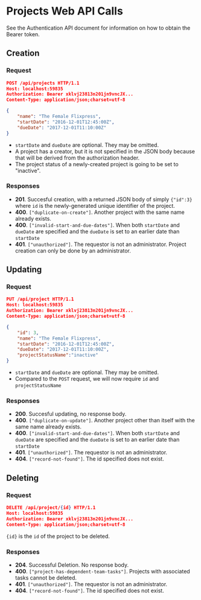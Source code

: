﻿# Projects Web API Calls

See the Authentication API document for information on how to obtain the Bearer token.

## Creation
### Request
```json
POST /api/projects HTTP/1.1
Host: localhost:59835
Authorization: Bearer xklvj23813n201jn9vncJX...
Content-Type: application/json;charset=utf-8

{
    "name": "The Female Flixpress",
    "startDate": "2016-12-01T12:45:00Z",
    "dueDate": "2017-12-01T11:10:00Z"
}
```
- `startDate` and `dueDate` are optional. They may be omitted.
- A project has a creator, but it is not specified in the JSON body because that will be derived from the authorization
header.
- The project status of a newly-created project is going to be set to "inactive".

### Responses
- **201**. Succesful creation, with a returned JSON body of simply `{"id":3}` where `id` is the newly-generated unique
identifier of the project.
- **400**. `["duplicate-on-create"]`. Another project with the same name already exists.
- **400**. `["invalid-start-and-due-dates"]`. When both `startDate` and `dueDate` are specified and the `dueDate` is
set to an earlier date than `startDate`
- **401**. `["unauthorized"]`. The requestor is not an administrator. Project creation can only be done by an administrator.

## Updating

### Request
```json
PUT /api/project HTTP/1.1
Host: localhost:59835
Authorization: Bearer xklvj23813n201jn9vncJX...
Content-Type: application/json;charset=utf-8

{
    "id": 3,
    "name": "The Female Flixpress",
    "startDate": "2016-12-01T12:45:00Z",
    "dueDate": "2017-12-01T11:10:00Z",
    "projectStatusName":"inactive"
}
```
- `startDate` and `dueDate` are optional. They may be omitted.
- Compared to the `POST` request, we will now require `id` and `projectStatusName`

### Responses
- **200**. Succesful updating, no response body.
- **400**. `["duplicate-on-update"]`. Another project other than itself with the same name already exists.
- **400**. `["invalid-start-and-due-dates"]`. When both `startDate` and `dueDate` are specified and the `dueDate` is
set to an earlier date than `startDate`
- **401**. `["unauthorized"]`. The requestor is not an administrator.
- **404**. `["record-not-found"]`. The id specified does not exist.

## Deleting

### Request
```json
DELETE /api/project/{id} HTTP/1.1
Host: localhost:59835
Authorization: Bearer xklvj23813n201jn9vncJX...
Content-Type: application/json;charset=utf-8
```
`{id}` is the `id` of the project to be deleted.

### Responses
- **204**. Successful Deletion. No response body.
- **400**. `["project-has-dependent-team-tasks"]`. Projects with associated tasks cannot be deleted.
- **401**. `["unauthorized"]`. The requestor is not an administrator.
- **404**. `["record-not-found"]`. The id specified does not exist.